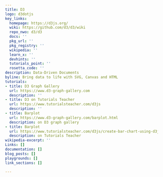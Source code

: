```yaml
---
title: D3
logo: d3dotjs
key_links:
  homepage: https://d3js.org/
  wiki: https://github.com/d3/d3/wiki
  repo_nwo: d3/d3
  docs: ''
  pkg_url: ''
  pkg_registry: ''
  wikipedia: ''
  learn_x: ''
  devhints: ''
  tutorials_point: ''
  rosetta_code: ''
description: Data-Driven Documents
byline: Bring data to life with SVG, Canvas and HTML
tutorials:
- title: D3 Graph Gallery
  url: https://www.d3-graph-gallery.com
  description: ''
- title: D3 on Tutorials Teacher
  url: https://www.tutorialsteacher.com/d3js
  description: ''
- title: Barplot
  url: https://www.d3-graph-gallery.com/barplot.html
  description: on D3 graph gallery
- title: Barplot
  url: https://www.tutorialsteacher.com/d3js/create-bar-chart-using-d3js
  description: on Tutorials Teacher
wikipedia-excerpt: ''
Links: []
documentation: []
blog_posts: []
playgrounds: []
link_sections: []

---
```

